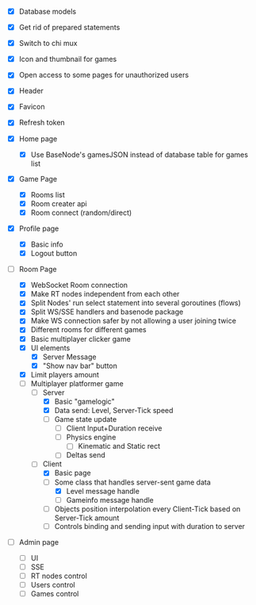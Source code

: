 - [X] Database models
- [X] Get rid of prepared statements
- [X] Switch to chi mux
- [X] Icon and thumbnail for games
- [X] Open access to some pages for unauthorized users
- [X] Header
- [X] Favicon
- [X] Refresh token

- [X] Home page
    - [X] Use BaseNode's gamesJSON instead of database table for games list

- [X] Game Page
    - [X] Rooms list
    - [X] Room creater api
    - [X] Room connect (random/direct)

- [X] Profile page
    - [X] Basic info
    - [X] Logout button

- [ ] Room Page
    - [X] WebSocket Room connection
    - [X] Make RT nodes independent from each other
    - [X] Split Nodes' run select statement into several goroutines (flows)
    - [X] Split WS/SSE handlers and basenode package
    - [X] Make WS connection safer by not allowing a user joining twice
    - [X] Different rooms for different games
    - [X] Basic multiplayer clicker game
    - [X] UI elements
        - [X] Server Message
        - [X] "Show nav bar" button
    - [X] Limit players amount
    - [ ] Multiplayer platformer game
        - [ ] Server
            - [X] Basic "gamelogic"
            - [X] Data send: Level, Server-Tick speed
            - [ ] Game state update
                - [ ] Client Input+Duration receive
                - [ ] Physics engine
                    - [ ] Kinematic and Static rect
                - [ ] Deltas send
        - [ ] Client
            - [X] Basic page
            - [ ] Some class that handles server-sent game data
                - [X] Level message handle
                - [ ] Gameinfo message handle
            - [ ] Objects position interpolation every Client-Tick based on Server-Tick amount
            - [ ] Controls binding and sending input with duration to server

- [ ] Admin page
    - [ ] UI
    - [ ] SSE
    - [ ] RT nodes control
    - [ ] Users control
    - [ ] Games control
